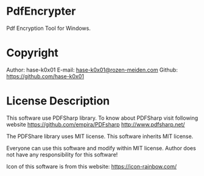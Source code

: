 # PdfEncrypter
Pdf Encryption Tool for Windows.

# Copyright
Author: hase-k0x01
E-mail: hase-k0x01@rozen-meiden.com
Github: https://github.com/hase-k0x01

# License Description
This software use PDFSharp library.
To know about PDFSharp visit following website
 https://github.com/empira/PDFsharp
 http://www.pdfsharp.net/

The PDFShare library uses MIT license.
This software inherits MIT license.

Everyone can use this software and modify within MIT license.
Author does not have any responsibility for this software!

Icon of this software is from this website:
https://icon-rainbow.com/

